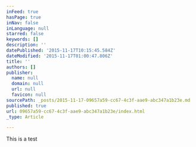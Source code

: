 ```yaml
---
inFeed: true
hasPage: true
inNav: false
inLanguage: null
starred: false
keywords: []
description: ''
datePublished: '2015-11-17T10:15:45.584Z'
dateModified: '2015-11-17T01:00:47.806Z'
title: ''
authors: []
publisher:
  name: null
  domain: null
  url: null
  favicon: null
sourcePath: _posts/2015-11-17-09657a59-cc67-4c3f-aae9-abc347a1b23e.md
published: true
url: 09657a59-cc67-4c3f-aae9-abc347a1b23e/index.html
_type: Article

---
```

This is a test